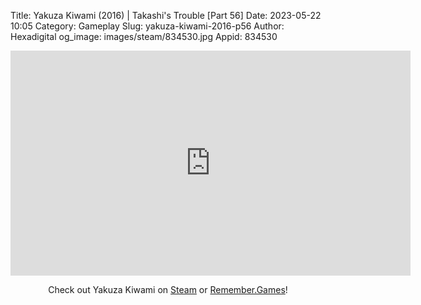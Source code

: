 Title: Yakuza Kiwami (2016) | Takashi's Trouble [Part 56]
Date: 2023-05-22 10:05
Category: Gameplay
Slug: yakuza-kiwami-2016-p56
Author: Hexadigital
og_image: images/steam/834530.jpg
Appid: 834530

<center><iframe src="https://www.youtube.com/embed/8l9DLI1uGM0?feature=oembed" allow="accelerometer; autoplay; encrypted-media; gyroscope; picture-in-picture" width="640" height="360" frameborder="0"></iframe>

Check out Yakuza Kiwami on [Steam](https://store.steampowered.com/app/834530/?curator_clanid=34633900) or [Remember.Games](https://remember.games/game/342/)!</center>